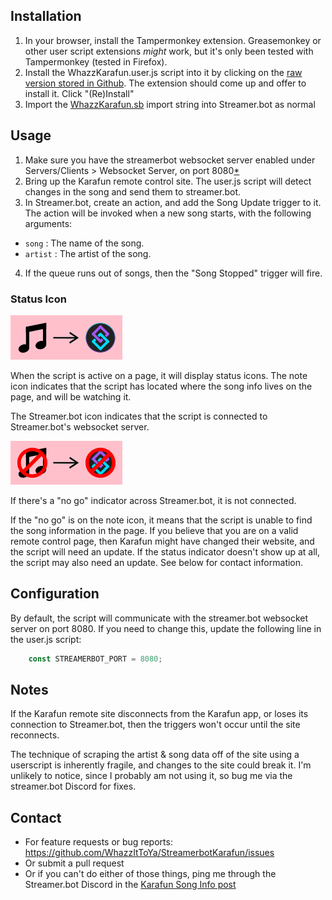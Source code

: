 ## Installation
1. In your browser, install the Tampermonkey extension. Greasemonkey or other user script extensions *might* work, but it's only been tested with Tampermonkey (tested in Firefox).
2. Install the WhazzKarafun.user.js script into it by clicking on the [raw version stored in Github](https://github.com/WhazzItToYa/StreamerbotKarafun/raw/refs/heads/main/WhazzKarafun.user.js). The extension should come up and offer to install it. Click "(Re)Install"
3. Import the [WhazzKarafun.sb](https://raw.githubusercontent.com/WhazzItToYa/StreamerbotKarafun/refs/heads/main/WhazzKarafun.sb) import string into Streamer.bot as normal

## Usage
1. Make sure you have the streamerbot websocket server enabled under Servers/Clients > Websocket Server, on port 8080[*](#Notes)
2. Bring up the Karafun remote control site.  The user.js script will detect changes in the song and send them to streamer.bot.
3. In Streamer.bot, create an action, and add the Song Update trigger to it. The action will be invoked when a new song starts, with the following arguments:
  * `song` : The name of the song.
  * `artist` : The artist of the song.
4. If the queue runs out of songs, then the "Song Stopped" trigger will fire.

### Status Icon
![GoodStatus](assets/goodstatus.png "Good Status indicator")

When the script is active on a page, it will display status icons. The note icon indicates that the script has located where the song info lives on the page, and will be watching it.

The Streamer.bot icon indicates that the script is connected to Streamer.bot's websocket server.

![BadStatus](assets/badstatus.png "Bad Status indicator")

If there's a "no go" indicator across Streamer.bot, it is not connected.

If the "no go" is on the note icon, it means that the script is unable to find the song information in the page.  If you believe that you are on a valid remote control page, then Karafun might have changed their website, and the script will need an update. If the status indicator doesn't show up at all, the script may also need an update. See below for contact information. 


## Configuration
By default, the script will communicate with the streamer.bot websocket server on port 8080.  If you need to change this, update the following line in the user.js script:
```javascript
    const STREAMERBOT_PORT = 8080;
```

## Notes
If the Karafun remote site disconnects from the Karafun app, or loses its connection to Streamer.bot, then the triggers won't occur until the site reconnects.

The technique of scraping the artist & song data off of the site using a userscript is inherently fragile, and changes to the site could break it.  I'm unlikely to notice, since I probably am not using it, so bug me via the streamer.bot Discord for fixes.

## Contact

* For feature requests or bug reports: https://github.com/WhazzItToYa/StreamerbotKarafun/issues 
* Or submit a pull request
* Or if you can't do either of those things, ping me through the Streamer.bot Discord in the [Karafun Song Info post](https://discord.com/channels/834650675224248362/1346360720773615718)

